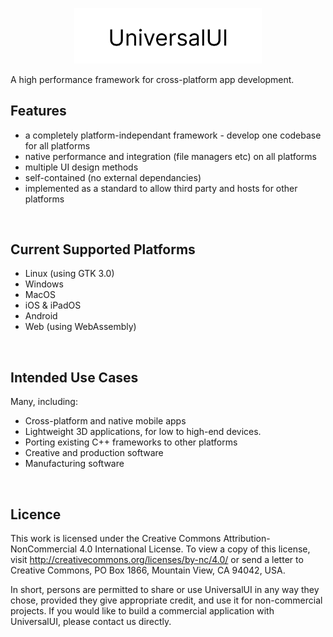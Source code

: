<p align="center">
  <img src="Media/UUI-Logo-Wide.png" width="300" title="uUI Logo">
</p>

A high performance framework for cross-platform app development.

<h2>Features</h2>

- a completely platform-independant framework - develop one codebase for all platforms
- native performance and integration (file managers etc) on all platforms
- multiple UI design methods
- self-contained (no external dependancies)
- implemented as a standard to allow third party and hosts for other platforms

<br>

<h2>Current Supported Platforms</h2>

- Linux (using GTK 3.0)
- Windows
- MacOS
- iOS & iPadOS
- Android
- Web (using WebAssembly)

<br>

<h2>Intended Use Cases</h2>

Many, including:

- Cross-platform and native mobile apps
- Lightweight 3D applications, for low to high-end devices.
- Porting existing C++ frameworks to other platforms
- Creative and production software
- Manufacturing software

<br>

<h2>Licence</h2>

This work is licensed under the Creative Commons Attribution-NonCommercial 4.0 International License. To view a copy of this license, visit http://creativecommons.org/licenses/by-nc/4.0/ or send a letter to Creative Commons, PO Box 1866, Mountain View, CA 94042, USA.

In short, persons are permitted to share or use UniversalUI in any way they chose, provided they give appropriate credit, and use it for non-commercial projects. If you would like to build a commercial application with UniversalUI, please contact us directly.
